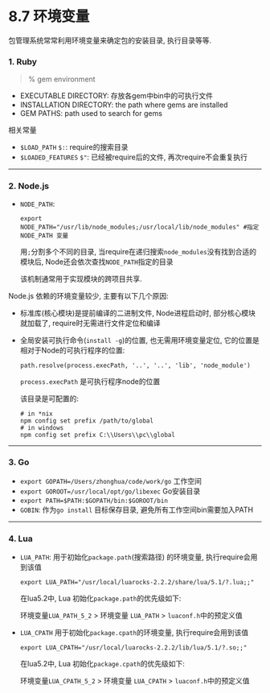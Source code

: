 # 8.7 环境变量

包管理系统常常利用环境变量来确定包的安装目录, 执行目录等等.

### 1. Ruby

> % gem environment

* EXECUTABLE DIRECTORY: 存放各gem中bin中的可执行文件
* INSTALLATION DIRECTORY: the path where gems are installed
* GEM PATHS: path used to search for gems

相关常量

* `$LOAD_PATH` `$:`: require的搜索目录
* `$LOADED_FEATURES` `$"`: 已经被require后的文件, 再次require不会重复执行

---

### 2. Node.js

* `NODE_PATH`:

  `export NODE_PATH="/usr/lib/node_modules;/usr/local/lib/node_modules" #指定 NODE_PATH 变量`

  用`;`分割多个不同的目录, 当require在递归搜索`node_modules`没有找到合适的模块后, Node还会依次查找`NODE_PATH`指定的目录

  该机制通常用于实现模块的跨项目共享.

<!--todo 移走-->
Node.js 依赖的环境变量较少, 主要有以下几个原因:

* 标准库(核心模块)是提前编译的二进制文件, Node进程启动时, 部分核心模块就加载了, require时无需进行文件定位和编译

* 全局安装可执行命令(`install -g`)的位置, 也无需用环境变量定位, 它的位置是相对于Node的可执行程序的位置:

  `path.resolve(process.execPath, '..', '..', 'lib', 'node_module')`

  `process.execPath` 是可执行程序node的位置

  该目录是可配置的:

  ```
  # in *nix
  npm config set prefix /path/to/global
  # in windows
  npm config set prefix C:\\Users\\pc\\global
  ```

---

### 3. Go

* `export GOPATH=/Users/zhonghua/code/work/go` 工作空间
* `export GOROOT=/usr/local/opt/go/libexec` Go安装目录
* `export PATH=$PATH:$GOPATH/bin:$GOROOT/bin`
* `GOBIN`: 作为`go install` 目标保存目录, 避免所有工作空间bin需要加入PATH

---

### 4. Lua

* `LUA_PATH`: 用于初始化`package.path`(搜索路径) 的环境变量, 执行require会用到该值

  `export LUA_PATH="/usr/local/luarocks-2.2.2/share/lua/5.1/?.lua;;"` 

  在lua5.2中, Lua 初始化`package.path`的优先级如下:

  环境变量`LUA_PATH_5_2` > 环境变量 `LUA_PATH` > `luaconf.h`中的预定义值

* `LUA_CPATH` 用于初始化`package.cpath`的环境变量, 执行require会用到该值

  `export LUA_CPATH="/usr/local/luarocks-2.2.2/lib/lua/5.1/?.so;;"` 

  在lua5.2中, Lua 初始化`package.cpath`的优先级如下:

  环境变量`LUA_CPATH_5_2` > 环境变量 `LUA_CPATH` > `luaconf.h`中的预定义值

<!--
### Java
* `JAVA_HOME` 存储jre的目录
-->
